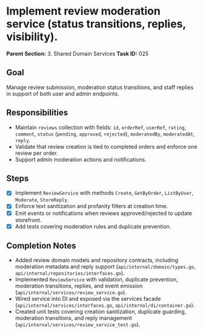 # Implement review moderation service (status transitions, replies, visibility).

**Parent Section:** 3. Shared Domain Services
**Task ID:** 025

## Goal
Manage review submission, moderation status transitions, and staff replies in support of both user and admin endpoints.

## Responsibilities
- Maintain `reviews` collection with fields: `id`, `orderRef`, `userRef`, `rating`, `comment`, `status` (`pending`, `approved`, `rejected`), `moderatedBy`, `moderatedAt`, `reply`.
- Validate that review creation is tied to completed orders and enforce one review per order.
- Support admin moderation actions and notifications.

## Steps
- [x] Implement `ReviewService` with methods `Create`, `GetByOrder`, `ListByUser`, `Moderate`, `StoreReply`.
- [x] Enforce text sanitization and profanity filters at creation time.
- [x] Emit events or notifications when reviews approved/rejected to update storefront.
- [x] Add tests covering moderation rules and duplicate prevention.

## Completion Notes
- Added review domain models and repository contracts, including moderation metadata and reply support (`api/internal/domain/types.go`, `api/internal/repositories/interfaces.go`).
- Implemented `ReviewService` with validation, duplicate prevention, moderation transitions, replies, and event emission (`api/internal/services/review_service.go`).
- Wired service into DI and exposed via the services facade (`api/internal/services/interfaces.go`, `api/internal/di/container.go`).
- Created unit tests covering creation sanitization, duplicate guarding, moderation transitions, and reply management (`api/internal/services/review_service_test.go`).
